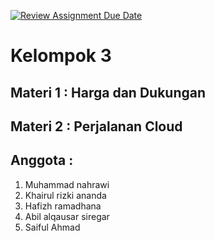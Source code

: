 [![Review Assignment Due Date](https://classroom.github.com/assets/deadline-readme-button-24ddc0f5d75046c5622901739e7c5dd533143b0c8e959d652212380cedb1ea36.svg)](https://classroom.github.com/a/zpuF8vpS)
# Kelompok 3
## Materi 1 : Harga dan Dukungan
## Materi 2 : Perjalanan Cloud
## Anggota :
1. ⁠Muhammad nahrawi
2. Khairul rizki ananda
3. Hafizh ramadhana
4. Abil alqausar siregar
5. ⁠Saiful Ahmad
